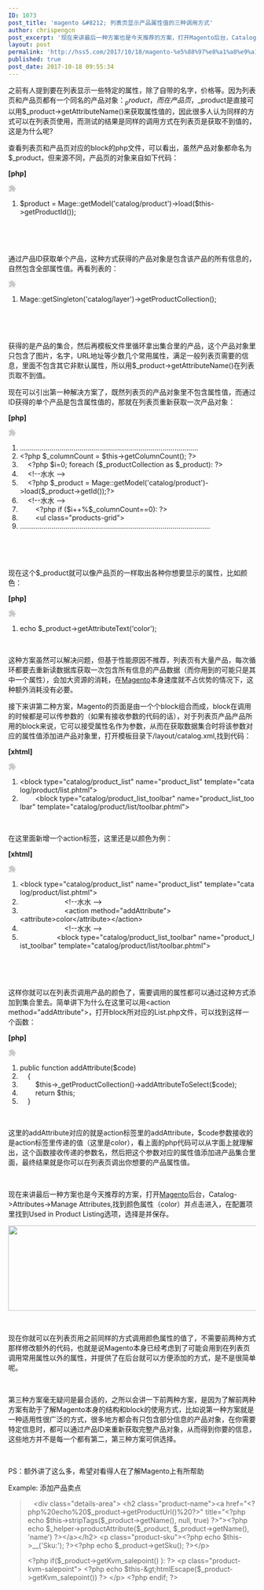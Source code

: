 ```yaml
---
ID: 1073
post_title: 'magento &#8212; 列表页显示产品属性值的三种调用方式'
author: chrispengcn
post_excerpt: '现在来讲最后一种方案也是今天推荐的方案，打开Magento后台，Catalog->Attributes->Manage Attributes,找到颜色属性（color）并点击进入，在配置项里找到Used in Product Listing选项，选择是并保存。'
layout: post
permalink: 'http://hss5.com/2017/10/18/magento-%e5%88%97%e8%a1%a8%e9%a1%b5%e6%98%be%e7%a4%ba%e4%ba%a7%e5%93%81%e5%b1%9e%e6%80%a7%e5%80%bc%e7%9a%84%e4%b8%89%e7%a7%8d%e8%b0%83%e7%94%a8%e6%96%b9%e5%bc%8f/'
published: true
post_date: 2017-10-18 09:55:34
---
```

之前有人提到要在列表显示一些特定的属性，除了自带的名字，价格等。因为列表页和产品页都有一个同名的产品对象：$_product，而在产品页，$_product是直接可以用$_product-&gt;getAttributeName()来获取属性值的，因此很多人认为同样的方式可以在列表页使用，而测试的结果是同样的调用方式在列表页是获取不到值的，这是为什么呢?

查看列表页和产品页对应的block的php文件，可以看出，虽然产品对象都命名为$_product，但来源不同，产品页的对象来自如下代码：
<div class="dp-highlighter bg_php">
<div class="bar">
<div class="tools">

<b>[php]</b>
<div><embed id="ZeroClipboardMovie_1" src="http://static.blog.csdn.net/scripts/ZeroClipboard/ZeroClipboard.swf" type="application/x-shockwave-flash" width="16" height="16" align="middle" name="ZeroClipboardMovie_1" data-mce-fragment="1"></embed></div>
</div>
</div>
<ol class="dp-c" start="1">
 	<li class="alt"><span class="vars">$product</span> = Mage::getModel(<span class="string">'catalog/product'</span>)-&gt;load(<span class="vars">$this</span>-&gt;getProductId());</li>
</ol>
</div>
&nbsp;

&nbsp;

通过产品ID获取单个产品，这种方式获得的产品对象是包含该产品的所有信息的，自然包含全部属性值。再看列表的：
<div class="dp-highlighter bg_c-sharp">
<div class="bar">
<div class="tools">
<div><embed id="ZeroClipboardMovie_2" src="http://static.blog.csdn.net/scripts/ZeroClipboard/ZeroClipboard.swf" type="application/x-shockwave-flash" width="16" height="16" align="middle" name="ZeroClipboardMovie_2" data-mce-fragment="1"></embed></div>
</div>
</div>
<ol class="dp-c" start="1">
 	<li class="alt">Mage::getSingleton(<span class="string">'catalog/layer'</span>)-&gt;getProductCollection();</li>
</ol>
</div>
&nbsp;

&nbsp;

获得的是产品的集合，然后再模板文件里循环拿出集合里的产品，这个产品对象里只包含了图片，名字，URL地址等少数几个常用属性，满足一般列表页需要的信息，里面不包含其它非默认属性，所以用$_product-&gt;getAttributeName()在列表页取不到值。

现在可以引出第一种解决方案了，既然列表页的产品对象里不包含属性值，而通过ID获得的单个产品是包含属性值的，那就在列表页重新获取一次产品对象：
<div class="dp-highlighter bg_php">
<div class="bar">
<div class="tools">

<b>[php]</b>
<div><embed id="ZeroClipboardMovie_3" src="http://static.blog.csdn.net/scripts/ZeroClipboard/ZeroClipboard.swf" type="application/x-shockwave-flash" width="16" height="16" align="middle" name="ZeroClipboardMovie_3" data-mce-fragment="1"></embed></div>
</div>
</div>
<ol class="dp-c" start="1">
 	<li class="alt">………………………………………………………………………………</li>
 	<li class="">&lt;?php <span class="vars">$_columnCount</span> = <span class="vars">$this</span>-&gt;getColumnCount(); ?&gt;</li>
 	<li class="alt">    &lt;?php <span class="vars">$i</span>=0; <span class="keyword">foreach</span> (<span class="vars">$_productCollection</span> <span class="keyword">as</span> <span class="vars">$_product</span>): ?&gt;</li>
 	<li class="">    &lt;!--水水 --&gt;</li>
 	<li class="alt">    &lt;?php <span class="vars">$_product</span> = Mage::getModel(<span class="string">'catalog/product'</span>)-&gt;load(<span class="vars">$_product</span>-&gt;getId());?&gt;</li>
 	<li class="">    &lt;!--水水 --&gt;</li>
 	<li class="alt">        &lt;?php <span class="keyword">if</span> (<span class="vars">$i</span>++%<span class="vars">$_columnCount</span>==0): ?&gt;</li>
 	<li class="">        &lt;ul <span class="keyword">class</span>=<span class="string">"products-grid"</span>&gt;</li>
 	<li class="alt">……………………………………………………………………………………</li>
</ol>
</div>
&nbsp;

&nbsp;

现在这个$_product就可以像产品页的一样取出各种你想要显示的属性，比如颜色：
<div class="dp-highlighter bg_php">
<div class="bar">
<div class="tools">

<b>[php]</b>
<div><embed id="ZeroClipboardMovie_4" src="http://static.blog.csdn.net/scripts/ZeroClipboard/ZeroClipboard.swf" type="application/x-shockwave-flash" width="16" height="16" align="middle" name="ZeroClipboardMovie_4" data-mce-fragment="1"></embed></div>
</div>
</div>
<ol class="dp-c" start="1">
 	<li class="alt"><span class="func">echo</span> <span class="vars">$_product</span>-&gt;getAttributeText(<span class="string">'color'</span>);</li>
</ol>
</div>
&nbsp;

这种方案虽然可以解决问题，但基于性能原因不推荐，列表页有大量产品，每次循环都要去重新读数据库获取一次包含所有信息的产品数据（而你用到的可能只是其中一个属性），会加大资源的消耗，在<a href="http://blog.csdn.net/shuishui8310" target="_blank" rel="noopener noreferrer">Magento</a>本身速度就不占优势的情况下，这种额外消耗没有必要。

接下来讲第二种方案，Magento的页面是由一个个block组合而成，block在调用的时候都是可以传参数的（如果有接收参数的代码的话），对于列表页产品产品所用的block来说，它可以接受属性名作为参数，从而在获取数据集合时将该参数对应的属性值添加进产品对象里，打开模板目录下/layout/catalog.xml,找到代码：
<div class="dp-highlighter bg_xhtml">
<div class="bar">
<div class="tools">

<b>[xhtml]</b>
<div><embed id="ZeroClipboardMovie_5" src="http://static.blog.csdn.net/scripts/ZeroClipboard/ZeroClipboard.swf" type="application/x-shockwave-flash" width="16" height="16" align="middle" name="ZeroClipboardMovie_5" data-mce-fragment="1"></embed></div>
</div>
</div>
<ol class="dp-xml" start="1">
 	<li class="alt"><span class="tag">&lt;</span><span class="tag-name">block</span> <span class="attribute">type</span>=<span class="attribute-value">"catalog/product_list"</span> <span class="attribute">name</span>=<span class="attribute-value">"product_list"</span> <span class="attribute">template</span>=<span class="attribute-value">"catalog/product/list.phtml"</span><span class="tag">&gt;</span></li>
 	<li class="">        <span class="tag">&lt;</span><span class="tag-name">block</span> <span class="attribute">type</span>=<span class="attribute-value">"catalog/product_list_toolbar"</span> <span class="attribute">name</span>=<span class="attribute-value">"product_list_toolbar"</span> <span class="attribute">template</span>=<span class="attribute-value">"catalog/product/list/toolbar.phtml"</span><span class="tag">&gt;</span></li>
</ol>
</div>
&nbsp;

在这里面新增一个action标签，这里还是以颜色为例：
<div class="dp-highlighter bg_xhtml">
<div class="bar">
<div class="tools">

<b>[xhtml]</b>
<div><embed id="ZeroClipboardMovie_6" src="http://static.blog.csdn.net/scripts/ZeroClipboard/ZeroClipboard.swf" type="application/x-shockwave-flash" width="16" height="16" align="middle" name="ZeroClipboardMovie_6" data-mce-fragment="1"></embed></div>
</div>
</div>
<ol class="dp-xml" start="1">
 	<li class="alt"><span class="tag">&lt;</span><span class="tag-name">block</span> <span class="attribute">type</span>=<span class="attribute-value">"catalog/product_list"</span> <span class="attribute">name</span>=<span class="attribute-value">"product_list"</span> <span class="attribute">template</span>=<span class="attribute-value">"catalog/product/list.phtml"</span><span class="tag">&gt;</span></li>
 	<li class="">                       <span class="comments">&lt;!--水水 --&gt;</span></li>
 	<li class="alt">                       <span class="tag">&lt;</span><span class="tag-name">action</span> <span class="attribute">method</span>=<span class="attribute-value">"addAttribute"</span><span class="tag">&gt;</span><span class="tag">&lt;</span><span class="tag-name">attribute</span><span class="tag">&gt;</span>color<span class="tag">&lt;/</span><span class="tag-name">attribute</span><span class="tag">&gt;</span><span class="tag">&lt;/</span><span class="tag-name">action</span><span class="tag">&gt;</span></li>
 	<li class="">                       <span class="comments">&lt;!--水水 --&gt;</span></li>
 	<li class="alt">                   <span class="tag">&lt;</span><span class="tag-name">block</span> <span class="attribute">type</span>=<span class="attribute-value">"catalog/product_list_toolbar"</span> <span class="attribute">name</span>=<span class="attribute-value">"product_list_toolbar"</span> <span class="attribute">template</span>=<span class="attribute-value">"catalog/product/list/toolbar.phtml"</span><span class="tag">&gt;</span></li>
</ol>
</div>
&nbsp;

&nbsp;

这样你就可以在列表页调用产品的颜色了，需要调用的属性都可以通过这种方式添加到集合里去。简单讲下为什么在这里可以用&lt;action method="addAttribute"&gt;，打开block所对应的List.php文件，可以找到这样一个函数：
<div class="dp-highlighter bg_php">
<div class="bar">
<div class="tools">

<b>[php]</b>
<div><embed id="ZeroClipboardMovie_7" src="http://static.blog.csdn.net/scripts/ZeroClipboard/ZeroClipboard.swf" type="application/x-shockwave-flash" width="16" height="16" align="middle" name="ZeroClipboardMovie_7" data-mce-fragment="1"></embed></div>
</div>
</div>
<ol class="dp-c" start="1">
 	<li class="alt"><span class="keyword">public</span> <span class="keyword">function</span> addAttribute(<span class="vars">$code</span>)</li>
 	<li class="">    {</li>
 	<li class="alt">        <span class="vars">$this</span>-&gt;_getProductCollection()-&gt;addAttributeToSelect(<span class="vars">$code</span>);</li>
 	<li class="">        <span class="keyword">return</span> <span class="vars">$this</span>;</li>
 	<li class="alt">    }</li>
</ol>
</div>
&nbsp;

这里的addAttribute对应的就是action标签里的addAttribute，$code参数接收的是action标签里传递的值（这里是color），看上面的php代码可以从字面上就理解出，这个函数接收传递的参数名，然后把这个参数对应的属性值添加进产品集合里面，最终结果就是你可以在列表页调出你想要的产品属性值。

&nbsp;

现在来讲最后一种方案也是今天推荐的方案，打开<a href="http://blog.csdn.net/shuishui8310" target="_blank" rel="noopener noreferrer">Magento</a>后台，Catalog-&gt;Attributes-&gt;Manage Attributes,找到颜色属性（color）并点击进入，在配置项里找到Used in Product Listing选项，选择是并保存。

<img class="alignnone size-full wp-image-2124" src="http://hss5.com/wp-content/uploads/2019/01/0_12875024790fT3.gif" width="573" height="173" alt="" />

&nbsp;

现在你就可以在列表页用之前同样的方式调用颜色属性的值了，不需要前两种方式那样修改额外的代码，也就是说Magento本身已经考虑到了可能会用到在列表页调用常用属性以外的属性，并提供了在后台就可以方便添加的方式，是不是很简单呢。

&nbsp;

第三种方案毫无疑问是最合适的，之所以会讲一下前两种方案，是因为了解前两种方案有助于了解Magento本身的结构和block的使用方式，比如说第一种方案就是一种适用性很广泛的方式，很多地方都会有只包含部分信息的产品对象，在你需要特定信息时，都可以通过产品ID来重新获取完整产品对象，从而得到你要的信息，这些地方并不是每一个都有第二，第三种方案可供选择。

&nbsp;

PS：额外讲了这么多，希望对看得人在了解Magento上有所帮助

Example: 添加产品卖点
<blockquote>   &lt;div class="details-area"&gt;
&lt;h2 class="product-name"&gt;&lt;a href="&lt;?php%20echo%20$_product-&gt;getProductUrl()%20?&gt;" title="&lt;?php echo $this-&gt;stripTags($_product-&gt;getName(), null, true) ?&gt;"&gt;&lt;?php echo $_helper-&gt;productAttribute($_product, $_product-&gt;getName(), 'name') ?&gt;&lt;/a&gt;&lt;/h2&gt;
&lt;p class="product-sku"&gt;&lt;?php echo $this-&gt;__('Sku:'); ?&gt;&lt;?php echo $_product-&gt;getSku(); ?&gt;&lt;/p&gt;

&lt;?php if($_product-&gt;getKvm_salepoint() ): ?&gt;
&lt;p class="product-kvm-salepoint"&gt;
&lt;?php echo $this-&gt;htmlEscape($_product-&gt;getKvm_salepoint()) ?&gt;
&lt;/p&gt;
&lt;?php endif; ?&gt;</blockquote>